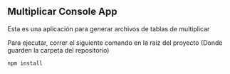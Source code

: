 ## Multiplicar Console App

Esta es una aplicación para generar archivos de tablas de multiplicar

Para ejecutar, correr el siguiente comando en la raiz del proyecto (Donde guarden la carpeta del repositorio)

``````
npm install
``````